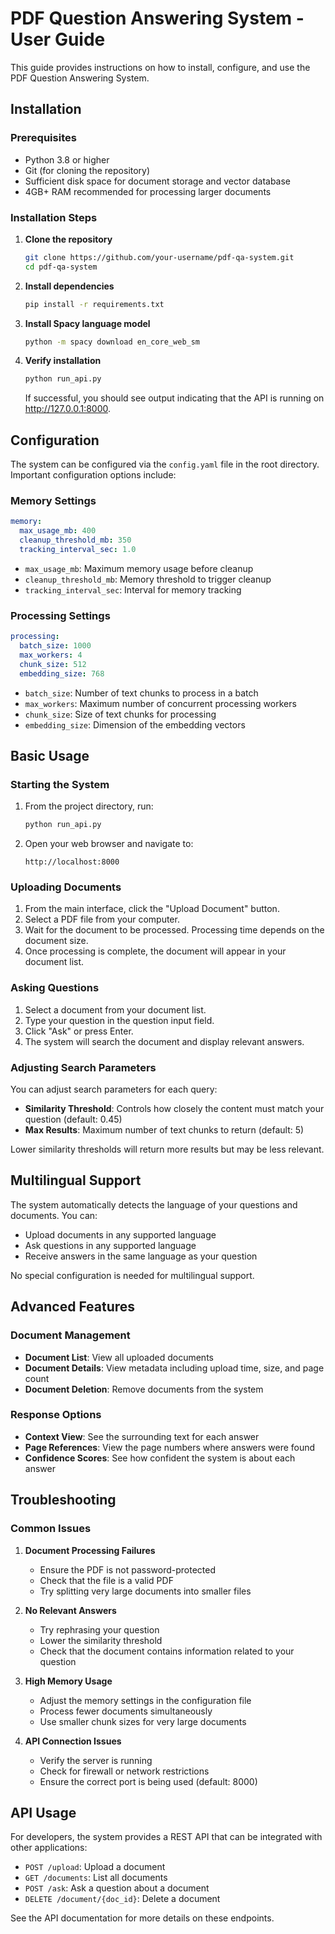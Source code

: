 # PDF Question Answering System - User Guide

This guide provides instructions on how to install, configure, and use the PDF Question Answering System.

## Installation

### Prerequisites

- Python 3.8 or higher
- Git (for cloning the repository)
- Sufficient disk space for document storage and vector database
- 4GB+ RAM recommended for processing larger documents

### Installation Steps

1. **Clone the repository**

   ```bash
   git clone https://github.com/your-username/pdf-qa-system.git
   cd pdf-qa-system
   ```

2. **Install dependencies**

   ```bash
   pip install -r requirements.txt
   ```

3. **Install Spacy language model**

   ```bash
   python -m spacy download en_core_web_sm
   ```

4. **Verify installation**

   ```bash
   python run_api.py
   ```

   If successful, you should see output indicating that the API is running on http://127.0.0.1:8000.

## Configuration

The system can be configured via the `config.yaml` file in the root directory. Important configuration options include:

### Memory Settings

```yaml
memory:
  max_usage_mb: 400
  cleanup_threshold_mb: 350
  tracking_interval_sec: 1.0
```

- `max_usage_mb`: Maximum memory usage before cleanup
- `cleanup_threshold_mb`: Memory threshold to trigger cleanup
- `tracking_interval_sec`: Interval for memory tracking

### Processing Settings

```yaml
processing:
  batch_size: 1000
  max_workers: 4
  chunk_size: 512
  embedding_size: 768
```

- `batch_size`: Number of text chunks to process in a batch
- `max_workers`: Maximum number of concurrent processing workers
- `chunk_size`: Size of text chunks for processing
- `embedding_size`: Dimension of the embedding vectors

## Basic Usage

### Starting the System

1. From the project directory, run:

   ```bash
   python run_api.py
   ```

2. Open your web browser and navigate to:

   ```
   http://localhost:8000
   ```

### Uploading Documents

1. From the main interface, click the "Upload Document" button.
2. Select a PDF file from your computer.
3. Wait for the document to be processed. Processing time depends on the document size.
4. Once processing is complete, the document will appear in your document list.

### Asking Questions

1. Select a document from your document list.
2. Type your question in the question input field.
3. Click "Ask" or press Enter.
4. The system will search the document and display relevant answers.

### Adjusting Search Parameters

You can adjust search parameters for each query:

- **Similarity Threshold**: Controls how closely the content must match your question (default: 0.45)
- **Max Results**: Maximum number of text chunks to return (default: 5)

Lower similarity thresholds will return more results but may be less relevant.

## Multilingual Support

The system automatically detects the language of your questions and documents. You can:

- Upload documents in any supported language
- Ask questions in any supported language
- Receive answers in the same language as your question

No special configuration is needed for multilingual support.

## Advanced Features

### Document Management

- **Document List**: View all uploaded documents
- **Document Details**: View metadata including upload time, size, and page count
- **Document Deletion**: Remove documents from the system

### Response Options

- **Context View**: See the surrounding text for each answer
- **Page References**: View the page numbers where answers were found
- **Confidence Scores**: See how confident the system is about each answer

## Troubleshooting

### Common Issues

1. **Document Processing Failures**
   - Ensure the PDF is not password-protected
   - Check that the file is a valid PDF
   - Try splitting very large documents into smaller files

2. **No Relevant Answers**
   - Try rephrasing your question
   - Lower the similarity threshold
   - Check that the document contains information related to your question

3. **High Memory Usage**
   - Adjust the memory settings in the configuration file
   - Process fewer documents simultaneously
   - Use smaller chunk sizes for very large documents

4. **API Connection Issues**
   - Verify the server is running
   - Check for firewall or network restrictions
   - Ensure the correct port is being used (default: 8000)

## API Usage

For developers, the system provides a REST API that can be integrated with other applications:

- `POST /upload`: Upload a document
- `GET /documents`: List all documents
- `POST /ask`: Ask a question about a document
- `DELETE /document/{doc_id}`: Delete a document

See the API documentation for more details on these endpoints. 